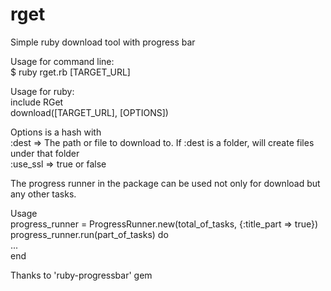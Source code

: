 # rget
Simple ruby download tool with progress bar  

Usage for command line:  
$ ruby rget.rb [TARGET_URL]  

Usage for ruby:  
include RGet  
download([TARGET_URL], [OPTIONS])  

Options is a hash with  
:dest => The path or file to download to. If :dest is a folder, will create files under that folder  
:use_ssl => true or false  

The progress runner in the package can be used not only for download but any other tasks.  

Usage  
progress_runner = ProgressRunner.new(total_of_tasks, {:title_part => true})  
progress_runner.run(part_of_tasks) do  
	  ...  
end  

Thanks to 'ruby-progressbar' gem  
